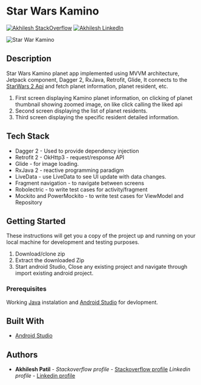 # Star Wars Kamino

[![Akhilesh StackOverflow](https://img.shields.io/badge/Akhilesh-StackOverflow-orange.svg?style=for-the-badge)](https://stackoverflow.com/users/1548824/akhilesh0707)
[![Akhilesh LinkedIn](https://img.shields.io/badge/Akhilesh-LinkedIn-blue.svg?style=for-the-badge)](https://www.linkedin.com/in/akhilesh0707/)

![Star War Kamino](https://media.giphy.com/media/fXPUprIulHVxGNg0Ma/giphy.gif)

## Description
Star Wars Kamino planet app implemented using MVVM architecture, Jetpack component, Dagger 2, RxJava, Retrofit, Glide, It connects to the [StarWars 2 Api](http://docs.starwars2.apiary.io/) and fetch planet information, planet resident, etc.

1. First screen displaying Kamino planet information, on clicking of planet thumbnail showing zoomed image, on like click calling the liked api
2. Second screen displaying the list of planet residents.
3. Third screen displaying the specific resident detailed information.

## Tech Stack
- Dagger 2 - Used to provide dependency injection
- Retrofit 2 - OkHttp3 - request/response API
- Glide - for image loading.
- RxJava 2 - reactive programming paradigm
- LiveData - use LiveData to see UI update with data changes.
- Fragment navigation - to navigate between screens
- Robolectric - to write test cases for activity/fragment
- Mockito and PowerMockito - to write test cases for ViewModel and Repository

## Getting Started
These instructions will get you a copy of the project up and running on your local machine for development and testing purposes.

1. Download/clone zip
2. Extract the downloaded Zip
3. Start android Studio, Close any existing project and navigate through import existing android project.


### Prerequisites

Working [Java](https://www.oracle.com/technetwork/java/javase/downloads/index.html) instalation and [Android Studio](https://developer.android.com/studio/) for devlopment.


## Built With

* [Android Studio](https://developer.android.com/studio/)


## Authors

* **Akhilesh Patil** - *Stackoverflow profile* - [Stackoverflow profile](https://stackoverflow.com/users/1548824/akhilesh0707)
			  *Linkedin profile* - [Linkedin profile](https://www.linkedin.com/in/akhilesh0707/)
